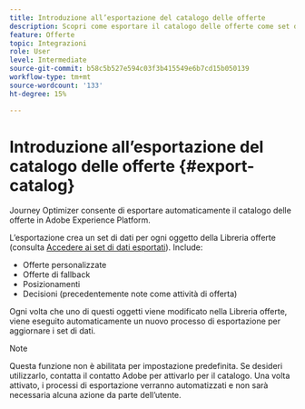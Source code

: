 ```yaml
---
title: Introduzione all’esportazione del catalogo delle offerte
description: Scopri come esportare il catalogo delle offerte come set di dati.
feature: Offerte
topic: Integrazioni
role: User
level: Intermediate
source-git-commit: b58c5b527e594c03f3b415549e6b7cd15b050139
workflow-type: tm+mt
source-wordcount: '133'
ht-degree: 15%

---
```


# Introduzione all’esportazione del catalogo delle offerte {#export-catalog}

Journey Optimizer consente di esportare automaticamente il catalogo delle offerte in Adobe Experience Platform.

L’esportazione crea un set di dati per ogni oggetto della Libreria offerte (consulta [Accedere ai set di dati esportati](../export-catalog/access-dataset.md)). Include:

* Offerte personalizzate
* Offerte di fallback
* Posizionamenti
* Decisioni (precedentemente note come attività di offerta)

Ogni volta che uno di questi oggetti viene modificato nella Libreria offerte, viene eseguito automaticamente un nuovo processo di esportazione per aggiornare i set di dati.

>[!NOTE]
>
>Questa funzione non è abilitata per impostazione predefinita. Se desideri utilizzarlo, contatta il contatto Adobe per attivarlo per il catalogo. Una volta attivato, i processi di esportazione verranno automatizzati e non sarà necessaria alcuna azione da parte dell’utente.
